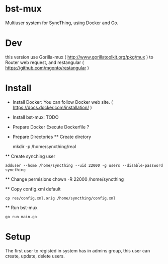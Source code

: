 bst-mux
=======

Multiuser system for SyncThing, using Docker and Go.


# Dev
this version use Gorilla-mux ( http://www.gorillatoolkit.org/pkg/mux ) to Router web request, and restangular ( https://github.com/mgonto/restangular ) 

# Install

 * Install Docker:
	You can follow Docker web site. ( https://docs.docker.com/installation/ )

 * Install bst-mux:
	TODO

 * Prepare Docker
	Execute Dockerfile ?

 * Prepare Directories
 ** Create diretory

	mkdir -p /home/syncthing/real

 ** Create synching user

	adduser --home /home/syncthing --uid 22000 -g users --disable-password syncthing

 ** Change permisions
	chown -R 22000 /home/syncthing

 ** Copy config.xml default

	cp res/config.xml.orig /home/syncthing/config.xml

 ** Run bst-mux

	go run main.go

# Setup

  The first user to registed in system has in admins group, this user can create, update, delete users.
